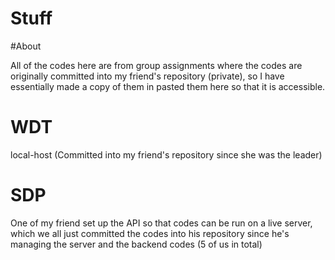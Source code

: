 # Stuff
#About

All of the codes here are from group assignments where the codes are originally committed into my friend's repository (private), so I have essentially made a copy of them in pasted them here so that it is accessible.
# WDT
local-host (Committed into my friend's repository since she was the leader)
# SDP
One of my friend set up the API so that codes can be run on a live server, which we all just committed the codes into his repository since he's managing the server and the backend codes (5 of us in total)
